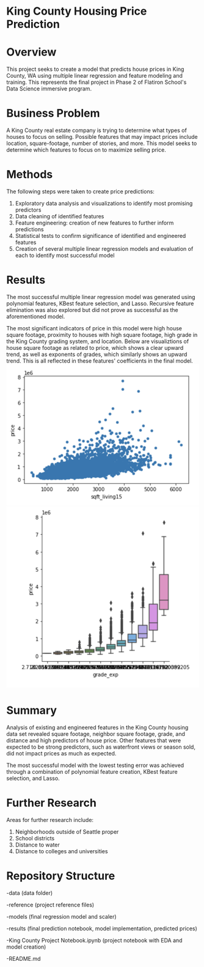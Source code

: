 # King County Housing Price Prediction

# Overview
This project seeks to create a model that predicts house prices in King County, WA using multiple linear regression and feature modeling and training. This represents the final project in Phase 2 of Flatiron School's Data Science immersive program.

# Business Problem
A King County real estate company is trying to determine what types of houses to focus on selling. Possible features that may impact prices include location, square-footage, number of stories, and more. This model seeks to determine which features to focus on to maximize selling price.

# Methods
The following steps were taken to create price predictions:
1. Exploratory data analysis and visualizations to identify most promising predictors
2. Data cleaning of identified features
3. Feature engineering: creation of new features to further inform predictions
4. Statistical tests to confirm significance of identified and engineered features
5. Creation of several multiple linear regression models and evaluation of each to identify most successful model

# Results
The most successful multiple linear regression model was generated using polynomial features, KBest feature selection, and Lasso. Recursive feature elimination was also explored but did not prove as successful as the aforementioned model.

The most significant indicators of price in this model were high house square footage, proximity to houses with high square footage, high grade in the King County grading system, and location. Below are visualiztions of house square footage as related to price, which shows a clear upward trend, as well as exponents of grades, which similarly shows an upward trend. This is all reflected in these features' coefficients in the final model.
![Screen Shot 2020-12-07 at 12.57.57 AM](https://github.com/Davida1014/King-County-Pricing-Model/blob/main/Images/Screen%20Shot%202020-12-07%20at%2012.57.57%20AM.png?raw=true)
![Screen Shot 2020-12-07 at 12.55.00 AM](https://github.com/Davida1014/King-County-Pricing-Model/blob/main/Images/Screen%20Shot%202020-12-07%20at%2012.55.00%20AM.png?raw=true)

# Summary
Analysis of existing and engineered features in the King County housing data set revealed square footage, neighbor square footage, grade, and distance and high predictors of house price. Other features that were expected to be strong predictors, such as waterfront views or season sold, did not impact prices as much as expected. 

The most successful model with the lowest testing error was achieved through a combination of polynomial feature creation, KBest feature selection, and Lasso.



# Further Research
Areas for further research include:
1. Neighborhoods outside of Seattle proper
2. School districts
3. Distance to water
4. Distance to colleges and universities

# Repository Structure
-data (data folder)

-reference (project reference files)

-models (final regression model and scaler)

-results (final prediction notebook, model implementation, predicted prices)

-King County Project Notebook.ipynb (project notebook with EDA and model creation)

-README.md

